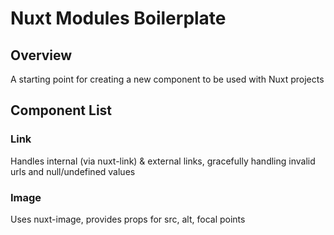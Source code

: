 # Nuxt Modules Boilerplate

## Overview

A starting point for creating a new component to be used with Nuxt projects

## Component List

### Link

Handles internal (via nuxt-link) & external links, gracefully handling invalid urls and null/undefined values

### Image

Uses nuxt-image, provides props for src, alt, focal points
